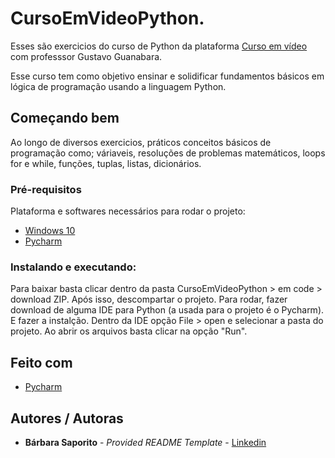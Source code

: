 # CursoEmVideoPython.
Esses são exercicios do curso de Python da plataforma [Curso em vídeo](https://www.youtube.com/watch?v=S9uPNppGsGo&list=PLvE-ZAFRgX8hnECDn1v9HNTI71veL3oW0) com professsor Gustavo Guanabara.

Esse curso tem como objetivo ensinar e solidificar fundamentos básicos em lógica de programação usando a linguagem Python.

## Começando bem

Ao longo de diversos exercicios, práticos conceitos básicos de programação como;
váriaveis, resoluções de problemas matemáticos, loops for e while, funções, tuplas, listas, dicionários.

### Pré-requisitos
Plataforma e softwares necessários para rodar o projeto:
  - [Windows 10](https://www.example.com)
  - [Pycharm](https://www.jetbrains.com/pt-br/pycharm/)
  
  
### Instalando e executando:
Para baixar basta clicar dentro da pasta CursoEmVideoPython > em code > download ZIP. 
Após isso, descompartar o projeto.
Para rodar, fazer download de alguma IDE para Python (a usada para o projeto é o Pycharm). E fazer a instalção.
Dentro da IDE opção File > open e selecionar a pasta do projeto. Ao abrir os arquivos basta clicar na opção "Run".


## Feito com

  - [Pycharm](https://www.jetbrains.com/pt-br/pycharm/)

## Autores / Autoras

  - **Bárbara Saporito** - *Provided README Template* - [Linkedin](https://www.linkedin.com/in/aparecidasaporito/)
